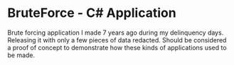 # BruteForce - C# Application
Brute forcing application I made 7 years ago during my delinquency days.  Releasing it with only a few pieces of data redacted.  Should be considered a proof of concept to demonstrate how these kinds of applications used to be made.

